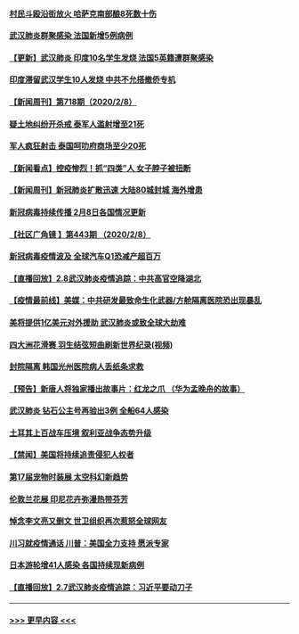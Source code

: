 #### [村民斗殴沿街放火 哈萨克南部酿8死数十伤](../pages/prog202/a102772980.md?t=02091233) 
#### [武汉肺炎群聚感染 法国新增5例病例](../pages/prog202/a102772957.md?t=02091233) 
#### [【更新】武汉肺炎 印度10名学生发烧 法国5英籍遭群聚感染](../pages/prog202/a102770740.md?t=02091233) 
#### [印度滞留武汉学生10人发烧 中共不允搭撤侨专机](../pages/prog202/a102772946.md?t=02091233) 
#### [【新闻周刊】第718期（2020/2/8）](../pages/prog202/a102772921.md?t=02091233) 
#### [疑土地纠纷开杀戒 泰军人滥射增至21死](../pages/prog202/a102772913.md?t=02091233) 
#### [军人疯狂射击 泰国呵叻府商场至少20死](../pages/prog202/a102772833.md?t=02091233) 
#### [【新闻看点】控疫惨烈！抓“四类”人 女子脖子被扭断](../pages/prog202/a102772896.md?t=02091233) 
#### [【新闻周刊】新冠肺炎扩散迅速 大陆80城封城 海外增患](../pages/prog202/a102772852.md?t=02091233) 
#### [新冠病毒持续传播 2月8日各国情况更新](../pages/prog202/a102772826.md?t=02091233) 
#### [【社区广角镜  】第443期  （2020/2/8）](../pages/prog202/a102772736.md?t=02091233) 
#### [新冠病毒疫情波及 全球汽车Q1恐减产超百万](../pages/prog202/a102772695.md?t=02091233) 
#### [【直播回放】2.8武汉肺炎疫情追踪：中共高官空降湖北](../pages/prog202/a102772618.md?t=02091233) 
#### [【疫情最前线】美媒：中共研发最致命生化武器/方舱隔离医院恐出现暴乱](../pages/prog202/a102772439.md?t=02091233) 
#### [美将提供1亿美元对外援助 武汉肺炎或致全球大劫难](../pages/prog202/a102772361.md?t=02091233) 
#### [四大洲花滑赛 羽生结弦短曲刷新世界纪录(视频)](../pages/prog202/a102772341.md?t=02091233) 
#### [封院隔离 韩国光州医院病人丢纸条求救](../pages/prog202/a102772282.md?t=02091233) 
#### [【预告】新唐人将独家播出故事片：红龙之爪 （华为孟晚舟的故事）](../pages/prog202/a102767728.md?t=02091233) 
#### [武汉肺炎 钻石公主号再验出3例 全船64人感染](../pages/prog202/a102771726.md?t=02091233) 
#### [土耳其上百战车压境 叙利亚战争态势升级](../pages/prog202/a102772132.md?t=02091233) 
#### [【禁闻】美国将持续追责侵犯人权者](../pages/prog202/a102772042.md?t=02091233) 
#### [第17届宠物时装展 太空科幻新趋势](../pages/prog202/a102772033.md?t=02091233) 
#### [伦敦兰花展 印尼花卉弥漫热带芬芳](../pages/prog202/a102772026.md?t=02091233) 
#### [悼念李文亮又删文 世卫组织再次惹怒全球网友](../pages/prog202/a102771968.md?t=02091233) 
#### [川习就疫情通话 川普：美国全力支持 愿派专家](../pages/prog202/a102771930.md?t=02091233) 
#### [日本游轮增41人感染 各国持续现新病例](../pages/prog202/a102771912.md?t=02091233) 
#### [【直播回放】2.7武汉肺炎疫情追踪：习近平要动刀子](../pages/prog202/a102771649.md?t=02091233) 

----
#### [ >>> 更早内容 <<< ](../indexes/prog202-earlier.md)
